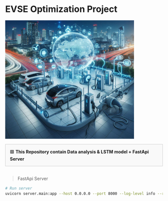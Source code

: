 # EVSE Optimization Project

<img src="./data_/img/KakaoTalk_20250712_171014979.jpg" width="412" height="380" ><br/>
<div style="border: 1px solid #ccc; padding: 1em; background: #f9f9f9;">
  🟩 <strong>This Repository contain Data analysis & LSTM model + FastApi Server</strong> 
</div><br/>

>FastApi Server
```  bash
# Run server
uvicorn server.main:app --host 0.0.0.0 --port 8000 --log-level info --reload
```
